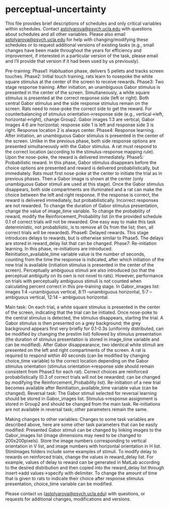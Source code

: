# perceptual-uncertainty
This file provides brief descriptions of schedules and only critical variables within schedules. Contact astolyarova@psych.ucla.edu with questions about schedules and all other variables. Please also email astolyarova@psych.ucla.edu for help with changing/modifying these schedules or to request additional versions of existing tasks (e.g., small changes have been made throughout the years for efficiency and improvement, if interested in a particular version of the task, please email and I’ll provide that version if it had been used by us previously).

Pre-training:
Phase1: Habituation phase, delivers 5 pellets and tracks screen touches.
Phase2: Initial touch training, rats learn to nosepoke the white square stimulus at the center of the screen to receive rewards.
Phase3: Two stage response training. After initiation, an unambiguous Gabor stimulus is presented in the center of the screen. Simultaneously, a white square stimulus is presented at the correct response side (left or right). Both central Gabor stimulus and the side response stimulus remain on the screen. Rats need to nose-poke the correct side to get the reward. For counterbalancing of stimulus orientation->response side (e.g., vertical->left, horizontal->right), change Group2. Gabor images 1:3 are vertical, Gabor images 4:6 are horizontal; response side 1 is left and response side 3 is right. Response location 2 is always center. 
Phase4: Response learning. After initiation, an unambiguous Gabor stimulus is presented in the center of the screen. Unlike in the previous phase, both side response options are presented simultaneously with the Gabor stimulus. A rat must respond to the correct location (according to the stimulus-response mapping rule). Upon the nose-poke, the reward is delivered immediately.
Phase5: Probabilistic reward. In this phase, Gabor stimulus disappears before the choice options are presented and reward is delivered probabilistically, but immediately. Rats must first nose-poke at the center to initiate the trial as in previous phases. Then a Gabor image is shown at the center (only unambiguous Gabor stimuli are used at this stage). Once the Gabor stimulus disappears, both side compartments are illuminated and a rat can make the choice between the left and right response. If the response is correct, the reward is delivered immediately, but probabilistically. Incorrect responses are not rewarded. To change the duration of Gabor stimulus presentation, change the value of image_time variable. To change the probability of reward, modify the Reinforcement_Probability list (in the provided schedule 0.1 of correct trials will not be rewarded. One easy way to make this task deterministic, not probabilistic, is to remove all 0s from the list; then, all correct trials will be rewarded).
Phase6: Delayed rewards. This stage introduces delays to rewards, but is otherwise similar to Phase5. The delays are stored in reward_delay list that can be changed. 
Phase7: Re-initiation learning. In this phase, re-initiations are introduced. Reinitiation_available_time variable value is the number of seconds, counting from the time the response is indicated, after which initiation of the new trial is available (initiation stimulus is presented in the center of the screen).  Perceptually ambiguous stimuli are also introduced (so that the perceptual ambiguity on its own is not novel to rats). However, performance on trials with perceptually ambiguous stimuli is not counted when calculating percent correct in this pre-training stage. In Gabor_images list: images 1:4 –unambiguous vertical, 8:11 –unambiguous horizontal, 5:7 – ambiguous vertical, 12:14 – ambiguous horizontal.

Main task: 
On each trial, a white square stimulus is presented in the center of the screen, indicating that the trial can be initiated. Once nose-poke to the central stimulus is detected, the stimulus disappears, starting the trial. A Gabor stimulus is then presented on a grey background; the grey background appears first very briefly for 0.1-0.3s (uniformly distributed, can be modified by changing the prestim list) followed by stimulus presentation (the duration of stimulus presentation is stored in image_time variable and can be modified). After Gabor disappearance, two identical white stimuli are presented on the left and right compartments of the screen. A rat is required to respond within 40 seconds (can be modified by changing choice_time variable) to the correct location depending on the Gabor stimulus orientation (stimulus orientation->response side should remain consistent from Phase3 for each rat). Correct choices are reinforced probabilistically (0.3 of correct trials will not be rewarded; can be changed by modifying the Reinforcement_Probability list). Re-initiation of a new trial becomes available after Reinitiation_available_time variable value (can be changed).
Reversal task:
The Gabor stimuli selected for reversal learning should be stored in Gabor_images list. Stimulus->response assignment is stored in Group2 and should be changed from the main task. Re-initiations are not available in reversal task; other parameters remain the same. 


Making changes to other variables:
Changes to some task variables are described above, here are some other task parameters that can be easily modified:
Presented Gabor stimuli can be changed by linking images to the Gabor_images list (image dimensions may need to be changed to 200x200pixels). Store the image numbers corresponding to vertical orientation in V list, and image numbers with horizontal orientation in H list. StimImages folders include some examples of stimuli.
To modify delay to rewards on reinforced trials, change the values in reward_delay list. For example, values of delay to reward can be generated in MatLab according to the desired distribution and then copied into the reward_delay list through insert->add values->specify with delimiter.
To change the amount of time that is given to rats to indicate their choice after response stimulus presentation, choice_time variable can be modified. 

Please contact us (astolyarova@psych.ucla.edu) with questions, or requests for additional changes, modifications and versions.
